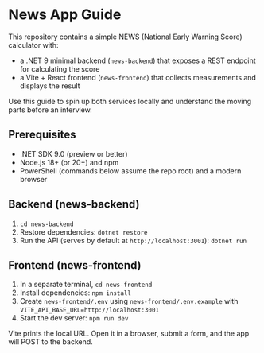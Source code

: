 # News App Guide

This repository contains a simple NEWS (National Early Warning Score) calculator with:

- a .NET 9 minimal backend (`news-backend`) that exposes a REST endpoint for calculating the score
- a Vite + React frontend (`news-frontend`) that collects measurements and displays the result

Use this guide to spin up both services locally and understand the moving parts before an interview.

## Prerequisites

- .NET SDK 9.0 (preview or better)
- Node.js 18+ (or 20+) and npm
- PowerShell (commands below assume the repo root) and a modern browser

## Backend (news-backend)

1. `cd news-backend`
2. Restore dependencies: `dotnet restore`
3. Run the API (serves by default at `http://localhost:3001`): `dotnet run`

## Frontend (news-frontend)

1. In a separate terminal, `cd news-frontend`
2. Install dependencies: `npm install`
3. Create `news-frontend/.env` using `news-frontend/.env.example` with `VITE_API_BASE_URL=http://localhost:3001`
4. Start the dev server: `npm run dev`

Vite prints the local URL. Open it in a browser, submit a form, and the app will POST to the backend.
